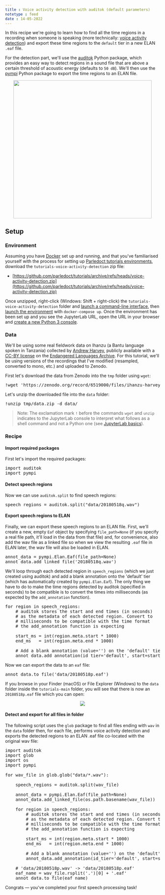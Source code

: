 ```yaml
---
title : Voice activity detection with auditok (default parameters)
notetype : feed
date : 14-05-2022
---
```


In this recipe we're going to learn how to find all the time regions in a recording when someone is speaking (more technically: [voice activity detection](https://en.wikipedia.org/wiki/Voice_activity_detection)) and export these time regions to the `default` tier in a new ELAN `.eaf` file.

For the detection part, we'll use the [auditok](https://github.com/amsehili/auditok) Python package, which provides an easy way to detect regions in a sound file that are above a certain threshold of acoustic energy (defaults to `50 dB`). 
We'll then use the [pympi](https://dopefishh.github.io/pympi/index.html) Python package to export the time regions to an ELAN file.

<p style="text-align:center">
    <img width="450" src="https://user-images.githubusercontent.com/9938298/168442089-92b4c98a-c03c-42db-b9e6-484d66de4643.png">
</p>

## Setup

### Environment

Assuming you have [Docker](environment-setup-with-docker) set up and running, and that you've familiarised yourself with the process for setting up [Parledoct tutorials environments](parledoct-tutorials-environment), download the `tutorials-voice-activity-detection` zip file:

- [https://github.com/parledoct/tutorials/archive/refs/heads/voice-activity-detection.zip](https://github.com/parledoct/tutorials/archive/refs/heads/voice-activity-detection.zip)

Once unzipped, right-click (Windows: Shift + right-click) the `tutorials-voice-activity-detection` folder and [launch a command-line interface](parledoct-tutorials-environment#launch-command-line-interface-at-folder), then [launch the environment](parledoct-tutorials-environment#launch-environment) with `docker-compose up`. Once the environment has been set up and you see the JupyterLab URL, open the URL in your browser and [create a new Python 3 console](jupyterlab-basics#your-first-python-command).

### Data

We'll be using some real fieldwork data on Ihanzu (a Bantu language spoken in Tanzania) collected by [Andrew Harvey](https://www.andrewdtharvey.com/), publicly available with a [CC-BY license](https://creativecommons.org/licenses/by/4.0/) on the [Endangered Languages Archive](https://www.elararchive.org/index.php?name=SO_87014498-be98-4698-82fc-8fac58578d57). For this tutorial, we'll be using versions of the recordings that I've modified (resampled, converted to mono, etc.) and uploaded to Zenodo.

First let's download the data from Zenodo into the `tmp` folder using `wget`:

<pre>
!wget 'https://zenodo.org/record/6519000/files/ihanzu-harvey-0596_20180518opq.zip?download=1' -O tmp/data.zip
</pre>

Let's unzip the downloaded file into the `data` folder:

<pre>
!unzip tmp/data.zip -d data/
</pre>

> Note: The exclamation mark `!` before the commands `wget` and `unzip` indicates to the JupyterLab console to interpret what follows as a shell command and not a Python one (see [JupyterLab basics](jupyterlab-basics)).

### Recipe

#### Import required packages

First let's import the required packages:

<pre>
import auditok
import pympi
</pre>

#### Detect speech regions

Now we can use `auditok.split` to find speech regions:

<pre>
speech_regions = auditok.split("data/20180518q.wav")
</pre>

#### Export speech regions to ELAN

Finally, we can export these speech regions to an ELAN file. First, we'll create a new, empty `Eaf` object by specifying `file_path=None` (if you specify a real file path, it'll load in the data from that file) and, for convenience, also add the wav file as a linked file so when we view the resulting `.eaf` file in ELAN later, the wav file will also be loaded in ELAN.

<pre>
annot_data = pympi.Elan.Eaf(file_path=None)
annot_data.add_linked_file('20180518q.wav')
</pre>

We'll loop through each detected region in `speech_regions` (which we just created using auditok) and add a blank annotation onto the 'default' tier (which has automatically created by `pympi.Elan.Eaf`). The only thing we have to do to make the time regions detected by auditok (specified in seconds) to be compatible is to convert the times into milliseconds (as expected by the `add_annotation` function).

<pre>
for region in speech_regions:
    # auditok stores the start and end times (in seconds)
    # as the metadata of each detected region. Convert to
    # milliseconds to be compatible with the time format
    # the add_annotation function is expecting

    start_ms = int(region.meta.start * 1000)
    end_ms   = int(region.meta.end * 1000)

    # Add a blank annotation (value='') on the 'default' tier
    annot_data.add_annotation(id_tier='default', start=start_ms, end=end_ms, value='')
</pre>

Now we can export the data to an `eaf` file:

<pre>
annot_data.to_file('data/20180518p.eaf')
</pre>

If you browse in your Finder (macOS) or File Explorer (Windows) to the `data` folder inside the `tutorials-main` folder, you will see that there is now an `20180518p.eaf` file which you can open:

<p style="text-align:center">
    <img src="https://user-images.githubusercontent.com/9938298/168444929-c459dd5c-0d1e-4281-aa66-1993aa9f3a34.png">
</p>

#### Detect and export for all files in folder

The following script uses the `glob` package to find all files ending with `wav` in the `data` folder then, for each file, performs voice activity detection and exports the detected regions to an ELAN .eaf file co-located with the original wav file:

<pre>
import auditok
import glob
import os
import pympi

for wav_file in glob.glob("data/*.wav"):

    speech_regions = auditok.split(wav_file)

    annot_data = pympi.Elan.Eaf(file_path=None)
    annot_data.add_linked_file(os.path.basename(wav_file))

    for region in speech_regions:
        # auditok stores the start and end times (in seconds)
        # as the metadata of each detected region. Convert to
        # milliseconds to be compatible with the time format
        # the add_annotation function is expecting

        start_ms = int(region.meta.start * 1000)
        end_ms   = int(region.meta.end * 1000)

        # Add a blank annotation (value='') on the 'default' tier
        annot_data.add_annotation(id_tier='default', start=start_ms, end=end_ms, value='')

    # 'data/20180518p.wav' -> 'data/20180518p.eaf'
    eaf_name = wav_file.rsplit('.')[0] + '.eaf'
    annot_data.to_file(eaf_name)
</pre>

Congrats — you've completed your first speech processing task!
